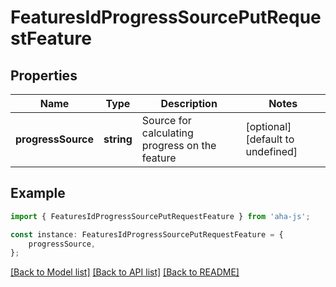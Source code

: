# FeaturesIdProgressSourcePutRequestFeature


## Properties

Name | Type | Description | Notes
------------ | ------------- | ------------- | -------------
**progressSource** | **string** | Source for calculating progress on the feature | [optional] [default to undefined]

## Example

```typescript
import { FeaturesIdProgressSourcePutRequestFeature } from 'aha-js';

const instance: FeaturesIdProgressSourcePutRequestFeature = {
    progressSource,
};
```

[[Back to Model list]](../README.md#documentation-for-models) [[Back to API list]](../README.md#documentation-for-api-endpoints) [[Back to README]](../README.md)
